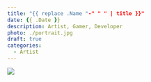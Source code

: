 ```yaml
---
title: "{{ replace .Name "-" " " | title }}"
date: {{ .Date }}
description: Artist, Gamer, Developer
photo: ./portrait.jpg
draft: true
categories:
  - Artist
---
```


![](/interviews/<INTERVIEW_ID>/portrait.jpg)
